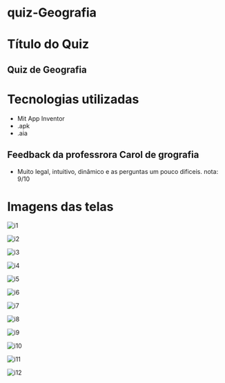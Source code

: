 # quiz-Geografia

# Título do Quiz
## Quiz de Geografia

# Tecnologias utilizadas 
- Mit App Inventor
- .apk
- .aia

## Feedback da professrora Carol de grografia
- Muito legal, intuitivo, dinâmico e as perguntas um pouco dificeis. nota: 9/10

# Imagens das telas

![i1](https://github.com/user-attachments/assets/129b4cc6-6055-453f-9029-7d09180635e7)

![i2](https://github.com/user-attachments/assets/1efb95b2-be89-4181-939a-057db00ca825)

![i3](https://github.com/user-attachments/assets/78107d72-ebaf-4011-ae0e-84bbd7927f1a)

![i4](https://github.com/user-attachments/assets/9f8b319a-fc96-46ab-b5ce-6257b95c0252)

![i5](https://github.com/user-attachments/assets/f20ffa05-ebc9-4cc7-be85-27fe5a4c7495)

![i6](https://github.com/user-attachments/assets/5d721823-21f4-4481-bbdb-506b61a9f32c)

![i7](https://github.com/user-attachments/assets/4d7ae151-2224-4f22-a089-c4de65a80920)

![i8](https://github.com/user-attachments/assets/6de04b64-3fec-4596-b97c-be9670241818)

![i9](https://github.com/user-attachments/assets/f7545db2-fc74-48ce-a16a-cfe4f2aeb223)

![i10](https://github.com/user-attachments/assets/1c7c87b2-7b5d-4e5c-9d88-7326b89bdad0)

![i11](https://github.com/user-attachments/assets/0665659f-e397-481d-8ff2-762dd9aa3313)

![i12](https://github.com/user-attachments/assets/f6ec8a02-72ba-468e-a6f1-af66319f5e0b)
